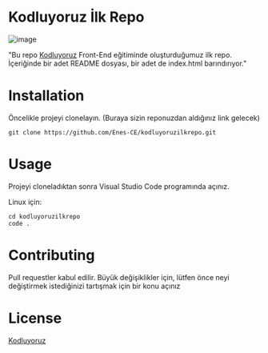 # Kodluyoruz İlk Repo

![image](C:\Users\enesu\OneDrive\Masaüstü\ilkrepo\github.png)

"Bu repo [Kodluyoruz](https://kodluyoruz.org) Front-End eğitiminde oluşturduğumuz ilk repo. İçeriğinde bir adet
README dosyası, bir adet de index.html barındırıyor."

# Installation

Öncelikle projeyi clonelayın. (Buraya sizin reponuzdan aldığınız link gelecek)

```
git clone https://github.com/Enes-CE/kodluyoruzilkrepo.git
```

# Usage

Projeyi cloneladıktan sonra Visual Studio Code programında açınız.

Linux için:

```
cd kodluyoruzilkrepo
code .
```

# Contributing

Pull requestler kabul edilir. Büyük değişiklikler için, lütfen önce neyi değiştirmek istediğinizi
tartışmak için bir konu açınız

# License

[Kodluyoruz](https://opensource.org/license/mit/)
